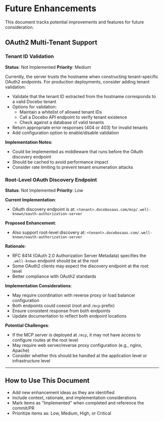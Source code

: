 # Future Enhancements

This document tracks potential improvements and features for future consideration.

## OAuth2 Multi-Tenant Support

### Tenant ID Validation

**Status**: Not Implemented
**Priority**: Medium

Currently, the server trusts the hostname when constructing tenant-specific OAuth2 endpoints. For production deployments, consider adding tenant validation:

- Validate that the tenant ID extracted from the hostname corresponds to a valid Docebo tenant
- Options for validation:
  - Maintain a whitelist of allowed tenant IDs
  - Call a Docebo API endpoint to verify tenant existence
  - Check against a database of valid tenants
- Return appropriate error responses (404 or 403) for invalid tenants
- Add configuration option to enable/disable validation

**Implementation Notes**:
- Could be implemented as middleware that runs before the OAuth discovery endpoint
- Should be cached to avoid performance impact
- Consider rate limiting to prevent tenant enumeration attacks

### Root-Level OAuth Discovery Endpoint

**Status**: Not Implemented
**Priority**: Low

**Current Implementation**:
- OAuth discovery endpoint is at: `<tenant>.docebosaas.com/mcp/.well-known/oauth-authorization-server`

**Proposed Enhancement**:
- Also support root-level discovery at: `<tenant>.docebosaas.com/.well-known/oauth-authorization-server`

**Rationale**:
- RFC 8414 (OAuth 2.0 Authorization Server Metadata) specifies the `.well-known` endpoint should be at the root
- Some OAuth2 clients may expect the discovery endpoint at the root level
- Better compliance with OAuth2 standards

**Implementation Considerations**:
- May require coordination with reverse proxy or load balancer configuration
- Both endpoints could coexist (root and `/mcp` prefix)
- Ensure consistent response from both endpoints
- Update documentation to reflect both endpoint locations

**Potential Challenges**:
- If the MCP server is deployed at `/mcp`, it may not have access to configure routes at the root level
- May require web server/reverse proxy configuration (e.g., nginx, Apache)
- Consider whether this should be handled at the application level or infrastructure level

---

## How to Use This Document

- Add new enhancement ideas as they are identified
- Include context, rationale, and implementation considerations
- Mark items as "Implemented" when completed and reference the commit/PR
- Prioritize items as: Low, Medium, High, or Critical
